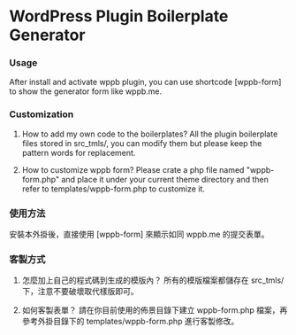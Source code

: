 # WordPress Plugin Boilerplate Generator

### Usage
After install and activate wppb plugin, you can use shortcode [wppb-form] to show the generator form like wppb.me.

### Customization

1. How to add my own code to the boilerplates?
All the plugin boilerplate files stored in src_tmls/, you can modify them but please keep the pattern words for replacement.

1. How to customize wppb form?
Please crate a php file named "wppb-form.php" and place it under your current theme directory and then refer to templates/wppb-form.php to customize it.

### 使用方法
安裝本外掛後，直接使用 [wppb-form] 來顯示如同 wppb.me 的提交表單。

### 客製方式

1. 怎麼加上自己的程式碼到生成的模版內？
所有的模版檔案都儲存在 src_tmls/ 下，注意不要破壞取代樣版即可。

1. 如何客製表單？
請在你目前使用的佈景目錄下建立 wppb-form.php 檔案，再參考外掛目錄下的 templates/wppb-form.php 進行客製修改。
